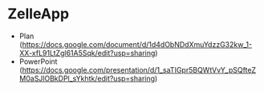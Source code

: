 # ZelleApp
* Plan (https://docs.google.com/document/d/1d4dObNDdXmuYdzzG32kw_1-XX-xfL91LtZgl61A5Sqk/edit?usp=sharing)
* PowerPoint (https://docs.google.com/presentation/d/1_saTIGpr5BQWtVvY_pSQfteZM0aSJlOBkDPl_sYkhtk/edit?usp=sharing)
